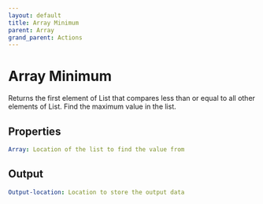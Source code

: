 ```yaml
---
layout: default
title: Array Minimum
parent: Array
grand_parent: Actions
---
```

# Array Minimum
Returns the first element of List that compares less than or equal to all other elements of List. Find the maximum value in the list.

## Properties
```yaml
Array: Location of the list to find the value from
```

## Output
```yaml
Output-location: Location to store the output data
```
